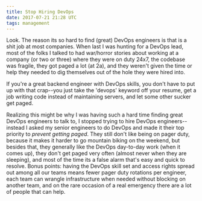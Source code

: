 ```yaml
---
title: Stop Hiring DevOps
date: 2017-07-21 21:28 UTC
tags: management
---
```


Look. The reason its so hard to find (great) DevOps engineers is that is a shit 
job at most companies. When last I was hunting for a DevOps lead, most of the 
folks I talked to had war/horror stories about working at a company (or two or 
three) where they were on duty 24x7, the codebase was fragile, they got paged a 
lot (at 2a), and they weren't given the time or help they needed to dig 
themselves out of the hole they were hired into.

If you're a great backend engineer with DevOps skills, you don't have to put up 
with that crap--you just take the 'devops' keyword off your resume, get a job 
writing code instead of maintaining servers, and let some other sucker get paged.

Realizing this might be why I was having such a hard time finding great DevOps 
engineers to talk to, I stopped trying to hire DevOps engineers--instead I asked 
my senior engineers to do DevOps and made it their top priority to *prevent 
getting paged*. They still don't like being on pager duty, because it makes it 
harder to go mountain biking on the weekend, but besides that, they generally 
like the DevOps day-to-day work (when it comes up), they don't get paged very 
often (almost never when they are sleeping), and most of the time its a false 
alarm that's easy and quick to resolve. Bonus points: having the DevOps skill 
set and access rights spread out among all our teams means fewer pager duty 
rotations per engineer, each team can wrangle infrastructure when needed without 
blocking on another team, and on the rare occasion of a real emergency there are 
a lot of people that can help.


